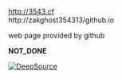 http://3543.cf<br>
http://zakghost354313/github.io

web page provided by github

<b>NOT_DONE</b>

[![DeepSource](https://deepsource.io/gh/ZakGhost354313/ZakGhost354313.github.io.svg/?label=active+issues&show_trend=true)](https://deepsource.io/gh/ZakGhost354313/ZakGhost354313.github.io/?ref=repository-badge)

